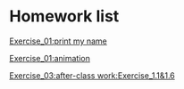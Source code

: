# Homework list
[Exercise_01:print my name](https://github.com/dadiancjw/compuational_physics_N2015301890053/blob/master/exercise01.py)

[Exercise_01:animation]()

[Exercise_03:after-class work:Exercise_1.1&1.6](http://www.jianshu.com/p/c62478ab6f2d)
